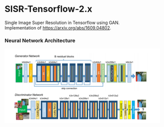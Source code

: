# SISR-Tensorflow-2.x
Single Image Super Resolution in Tensorflow using GAN. <br>
Implementation of https://arxiv.org/abs/1609.04802.


### Neural Network Architecture

![](data/Readme/capture.PNG)






